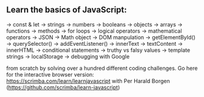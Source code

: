 ## Learn the basics of JavaScript:

→ const & let
→ strings
→ numbers
→ booleans
→ objects
→ arrays
→ functions
→ methods
→ for loops
→ logical operators
→ mathematical operators
→ JSON
→ Math object
→ DOM manpulation
→ getElementById()
→ querySelector()
→ addEventListener()
→ innerText
→ textContent
→ innerHTML
→ conditional statements
→ truthy vs falsy values
→ template strings
→ localStorage
→ debugging with Google

from scratch by solving over a hundred different coding challenges. Go here for the interactive browser version: https://scrimba.com/learn/learnjavascript with Per Harald Borgen (https://github.com/scrimba/learn-javascript)
